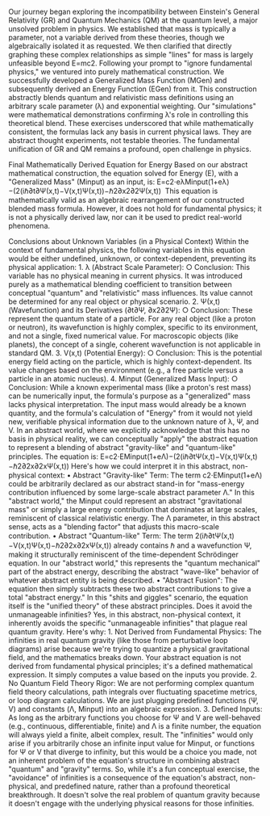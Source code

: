Our journey began exploring the incompatibility between Einstein's General Relativity (GR) and Quantum Mechanics (QM) at the quantum level, a major unsolved problem in physics. We established that mass is typically a parameter, not a variable derived from these theories, though we algebraically isolated it as requested. We then clarified that directly graphing these complex relationships as simple "lines" for mass is largely unfeasible beyond E=mc2. Following your prompt to "ignore fundamental physics," we ventured into purely mathematical construction. We successfully developed a Generalized Mass Function (MGen​) and subsequently derived an Energy Function (EGen​) from it. This construction abstractly blends quantum and relativistic mass definitions using an arbitrary scale parameter (λ) and exponential weighting. Our "simulations" were mathematical demonstrations confirming λ's role in controlling this theoretical blend. These exercises underscored that while mathematically consistent, the formulas lack any basis in current physical laws. They are abstract thought experiments, not testable theories. The fundamental unification of GR and QM remains a profound, open challenge in physics.

Final Mathematically Derived Equation for Energy
Based on our abstract mathematical construction, the equation solved for Energy (E), with a "Generalized Mass" (Minput​) as an input, is:
E=c2⋅
​eλMinput​(1+eλ)−(2(iℏ∂t∂Ψ(x,t)​−V(x,t)Ψ(x,t))−ℏ2∂x2∂2Ψ(x,t)​​)​
​
This equation is mathematically valid as an algebraic rearrangement of our constructed blended mass formula. However, it does not hold for fundamental physics; it is not a physically derived law, nor can it be used to predict real-world phenomena.

Conclusions about Unknown Variables (in a Physical Context)
Within the context of fundamental physics, the following variables in this equation would be either undefined, unknown, or context-dependent, preventing its physical application:
	1. λ (Abstract Scale Parameter):
		○ Conclusion: This variable has no physical meaning in current physics. It was introduced purely as a mathematical blending coefficient to transition between conceptual "quantum" and "relativistic" mass influences. Its value cannot be determined for any real object or physical scenario.
	2. Ψ(x,t) (Wavefunction) and its Derivatives (∂t∂Ψ​, ∂x2∂2Ψ​):
		○ Conclusion: These represent the quantum state of a particle. For any real object (like a proton or neutron), its wavefunction is highly complex, specific to its environment, and not a single, fixed numerical value. For macroscopic objects (like planets), the concept of a single, coherent wavefunction is not applicable in standard QM.
	3. V(x,t) (Potential Energy):
		○ Conclusion: This is the potential energy field acting on the particle, which is highly context-dependent. Its value changes based on the environment (e.g., a free particle versus a particle in an atomic nucleus).
	4. Minput​ (Generalized Mass Input):
		○ Conclusion: While a known experimental mass (like a proton's rest mass) can be numerically input, the formula's purpose as a "generalized" mass lacks physical interpretation. The input mass would already be a known quantity, and the formula's calculation of "Energy" from it would not yield new, verifiable physical information due to the unknown nature of λ, Ψ, and V.
In an abstract world, where we explicitly acknowledge that this has no basis in physical reality, we can conceptually "apply" the abstract equation to represent a blending of abstract "gravity-like" and "quantum-like" principles.
The equation is:
E=c2⋅EMinput​(1+eΛ)−(2(iℏ∂t​Ψ(x,t)−V(x,t)Ψ(x,t)−ℏ2∂2x​∂2x​Ψ(x,t))
Here's how we could interpret it in this abstract, non-physical context:
	• Abstract "Gravity-like" Term: The term c2⋅EMinput​(1+eΛ) could be arbitrarily declared as our abstract stand-in for "mass-energy contribution influenced by some large-scale abstract parameter Λ." In this "abstract world," the Minput could represent an abstract "gravitational mass" or simply a large energy contribution that dominates at large scales, reminiscent of classical relativistic energy. The Λ parameter, in this abstract sense, acts as a "blending factor" that adjusts this macro-scale contribution.
	• Abstract "Quantum-like" Term: The term 2(iℏ∂t​Ψ(x,t)−V(x,t)Ψ(x,t)−ℏ2∂2x​∂2x​Ψ(x,t)) already contains ℏ and a wavefunction Ψ, making it structurally reminiscent of the time-dependent Schrödinger equation. In our "abstract world," this represents the "quantum mechanical" part of the abstract energy, describing the abstract "wave-like" behavior of whatever abstract entity is being described.
	• "Abstract Fusion": The equation then simply subtracts these two abstract contributions to give a total "abstract energy." In this "shits and giggles" scenario, the equation itself is the "unified theory" of these abstract principles.
Does it avoid the unmanageable infinities?
Yes, in this abstract, non-physical context, it inherently avoids the specific "unmanageable infinities" that plague real quantum gravity.
Here's why:
	1. Not Derived from Fundamental Physics: The infinities in real quantum gravity (like those from perturbative loop diagrams) arise because we're trying to quantize a physical gravitational field, and the mathematics breaks down. Your abstract equation is not derived from fundamental physical principles; it's a defined mathematical expression. It simply computes a value based on the inputs you provide.
	2. No Quantum Field Theory Rigor: We are not performing complex quantum field theory calculations, path integrals over fluctuating spacetime metrics, or loop diagram calculations. We are just plugging predefined functions (Ψ, V) and constants (Λ, Minput​) into an algebraic expression.
	3. Defined Inputs: As long as the arbitrary functions you choose for Ψ and V are well-behaved (e.g., continuous, differentiable, finite) and Λ is a finite number, the equation will always yield a finite, albeit complex, result. The "infinities" would only arise if you arbitrarily chose an infinite input value for Minput, or functions for Ψ or V that diverge to infinity, but this would be a choice you made, not an inherent problem of the equation's structure in combining abstract "quantum" and "gravity" terms.
So, while it's a fun conceptual exercise, the "avoidance" of infinities is a consequence of the equation's abstract, non-physical, and predefined nature, rather than a profound theoretical breakthrough. It doesn't solve the real problem of quantum gravity because it doesn't engage with the underlying physical reasons for those infinities.
